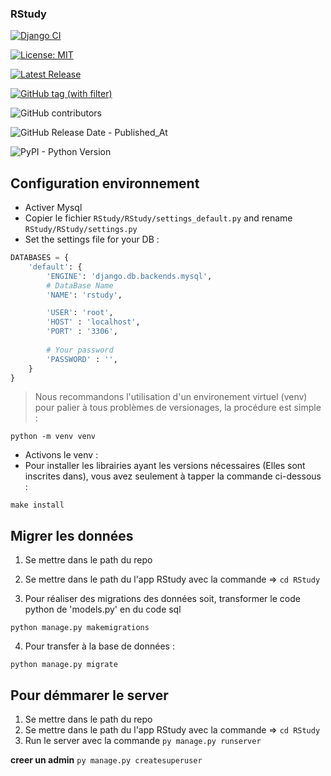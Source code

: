 ### RStudy   

[![Django CI](https://github.com/Jessi91/Rstudy/actions/workflows/django.yml/badge.svg)](https://github.com/Jessi91/Rstudy/actions/workflows/django.yml)
<!-- [![Build Status](https://app.travis-ci.com/Jessi91/Rstudy.svg?token=L98WEBS8FGkweyEqUq6x&branch=main)](https://app.travis-ci.com/Jessi91/Rstudy) -->
[![License: MIT](https://img.shields.io/badge/License-MIT-yellow.svg)](https://github.com/Jessi91/Rstudy/edit/main/LICENSE)


[![Latest Release](https://shields.io/github/release/Jessi91/Rstudy.svg)](https://github.com/Jessi91/Rstudy/releases/)




[![GitHub tag (with filter)](https://shields.io./github/v/tag/Jessi91/Rstudy)](https://github.com/Jessi91/Rstudy/tag/)


![GitHub contributors](https://shields.io./github/contributors/Jessi91/Rstudy)


![GitHub Release Date - Published_At](https://shields.io./github/release-date/Jessi91/Rstudy)


![PyPI - Python Version](https://shields.io./pypi/pyversions/Django)




<!-- ### RStudy    [![Build Status](https://https://img.shields.io/travis/com/Jessi91/Rstudy.svg?token=L98WEBS8FGkweyEqUq6x&branch=main)](https://travis-ci.com/github/Jessi91/Rstudy) -->

## Configuration environnement
- Activer Mysql
- Copier le fichier `RStudy/RStudy/settings_default.py` and rename `RStudy/RStudy/settings.py`
- Set the settings file for your DB :
```py
DATABASES = {
    'default': {
        'ENGINE': 'django.db.backends.mysql',
        # DataBase Name
        'NAME': 'rstudy',

        'USER': 'root',
        'HOST' : 'localhost',
        'PORT' : '3306',
        
        # Your password
        'PASSWORD' : '',
    }
}
```
> Nous recommandons l'utilisation d'un environement virtuel (venv) pour palier à tous problèmes de versionages, la procédure est simple : 
```
python -m venv venv
```
- Activons le venv :
- Pour installer les librairies ayant les versions nécessaires (Elles sont inscrites dans), vous avez seulement à tapper la commande ci-dessous :  
```
make install
```

## Migrer les données 

1. Se mettre dans le path du repo 
2. Se mettre dans le path du l'app RStudy avec la commande => ```cd RStudy```

3. Pour réaliser des migrations des données soit, transformer le code python de 'models.py' en du code sql
```
python manage.py makemigrations
```
4. Pour transfer à la base de données :
```
python manage.py migrate
```

## Pour démmarer le server
1. Se mettre dans le path du repo 
2. Se mettre dans le path du l'app RStudy avec la commande => ```cd RStudy```
3. Run le server avec la commande ```py manage.py runserver```

**creer un admin**
```py manage.py createsuperuser```
